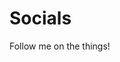 # Socials

Follow me on the things!

<ButtonLinks>
  <ButtonLink class="text-purple-500" text="Twitch" link="https://twitch.tv/aciddotexe" />
  <ButtonLink class="text-blue-400" text="Bluesky" link="https://bsky.app/profile/aciddotexe.bsky.social" />
  <ButtonLink class="text-indigo-400" text="Discord" link="https://discord.gg/UpgqpW3r6F" />
  <ButtonLink class="text-red-500" text="Youtube" link="https://www.youtube.com/channel/UC4r2iHAiEk2WMhUnODlQo4Q" />
  <ButtonLink class="text-indigo-500" text="Mastodon" link="https://mastodon.au/@aciddotEXE" />
  <ButtonLink class="text-blue-500" text="Twitter" link="https://twitter.com/aciddotexe" />
</ButtonLinks>
